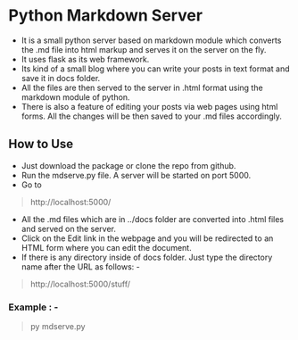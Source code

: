# Python Markdown Server

* It is a small python server based on markdown module which converts the .md file into html markup and serves it on the server on the fly. 
* It uses flask as its web framework.
* Its kind of a small blog where you can write your posts in text format and save it in docs folder. 
* All the files are then served to the server in .html format using the markdown module of python.
* There is also a feature of editing your posts via web pages using html forms. All the changes will be then saved to your .md files accordingly.


## How to Use

* Just download the package or clone the repo from github.
* Run the mdserve.py file. A server will be started on port 5000.
* Go to 

> http://localhost:5000/

* All the .md files which are in ../docs folder are converted into .html files and served on the server.
* Click on the Edit link in the webpage and you will be redirected to an HTML form where you can edit the document.
* If there is any directory inside of docs folder. Just type the directory name after the URL as follows: - 

> http://localhost:5000/stuff/

### Example : -
> py mdserve.py
